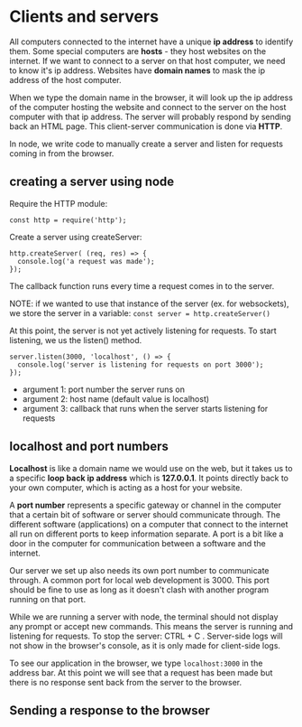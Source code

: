 # Clients and servers

All computers connected to the internet have a unique **ip address** to identify them. Some special computers are **hosts** - they host websites on the internet. If we want to connect to a server on that host computer, we need to know it's ip address. Websites have **domain names** to mask the ip address of the host computer. 

When we type the domain name in the browser, it will look up the ip address of the computer hosting the website and connect to the server on the host computer with that ip address. The server will probably respond by sending back an HTML page. This client-server communication is done via **HTTP**. 

In node, we write code to manually create a server and listen for requests coming in from the browser. 



## creating a server using node

Require the HTTP module: 

`const http = require('http');`

Create a server using createServer:

```
http.createServer( (req, res) => {
  console.log('a request was made');
});
```
The callback function runs every time a request comes in to the server. 

NOTE: if we wanted to use that instance of the server (ex. for websockets), we store the server in a variable:
`const server = http.createServer()`

At this point, the server is not yet actively listening for requests. To start listening, we us the listen() method. 

```
server.listen(3000, 'localhost', () => {
  console.log('server is listening for requests on port 3000');
});
```

- argument 1: port number the server runs on
- argument 2: host name (default value is localhost)
- argument 3: callback that runs when the server starts listening for requests


## localhost and port numbers

**Localhost** is like a domain name we would use on the web, but it takes us to a specific **loop back ip address** which is **127.0.0.1**. It points directly back to your own computer, which is acting as a host for your website.

A **port number** represents a specific gateway or channel in the computer that a certain bit of software or server should communicate through. The different software (applications) on a computer that connect to the internet all run on different ports to keep information separate. A port is a bit like a door in the computer for communication between a software and the internet. 

Our server we set up also needs its own port number to communicate through. A common port for local web development is 3000. This port should be fine to use as long as it doesn't clash with another program running on that port. 

While we are running a server with node, the terminal should not display any prompt or accept new commands. This means the server is running and listening for requests. To stop the server: CTRL + C . Server-side logs will not show in the browser's console, as it is only made for client-side logs.

To see our application in the browser, we type `localhost:3000` in the address bar. At this point we will see that a request has been made but there is no response sent back from the server to the browser. 


## Sending a response to the browser 




